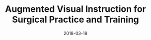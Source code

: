 ---
title: "Augmented Visual Instruction for Surgical Practice and Training"

collection: publications

permalink: /publication/2018-03-18-var4good

excerpt: "This paper presents two positions about the use of augmented reality (AR) in healthcare scenarios, informed by the authors’ experience as an interdisciplinary team of academics and medical practicioners who have been researching, implementing, and validating an AR surgical telementoring system. First, AR has the potential to greatly improve the areas of surgical telementoring and of medical training on patient simulators. In austere environments, surgical telementoring that connects surgeons with remote experts can be enhanced with the use of AR annotations visualized directly in the surgeon’s field of view. Patient simulators can gain additional value for medical training by overlaying the current and future steps of procedures as AR imagery onto a physical simulator. Second, AR annotations for telementoring and for simulator-based training can be delivered either by video see-through tablet displays or by AR head-mounted displays (HMDs). The paper discusses the two AR approaches by looking at accuracy, depth perception, visualization continuity, visualization latency, and user encumbrance. Specific advantages and disadvantages to each approach mean that the choice of one display method or another must be carefully tailored to the healthcare application in which it is being used."

date: 2018-03-18

venue: 'VAR4Good'

doiurl: 'https://doi.org/10.1109/VAR4GOOD.2018.8576884'

paperurl: '/files/Andersen-VAR4Good-2018.pdf'

videourl: 

citation: "Andersen D, Lin C, Popescu V, Munoz ER, Cabrera ME, Mullis B, Zarzaur B, Marley S, Wachs J. Augmented Visual Instruction for Surgical Practice and Training. In2018 IEEE Workshop on Augmented and Virtual Realities for Good (VAR4Good) 2018 Mar 18 (pp. 1-5). IEEE."
---